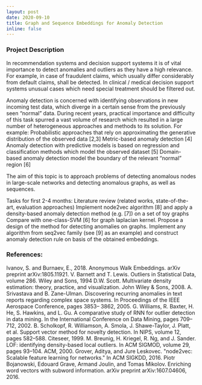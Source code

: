 ```yaml
---
layout: post
date: 2020-09-10
title: Graph and Sequence Embeddings for Anomaly Detection
inline: false
---
```


### Project Description
In recommendation systems and decision support systems it is of vital importance to detect anomalies and outliers as they have a high relevance. For example, in case of fraudulent claims, which usually differ considerably from default claims, shall be detected. In clinical / medical decision support systems unusual cases which need special treatment should be filtered out.

Anomaly detection is concerned with identifying observations in new incoming test data, which diverge in a certain sense from the previously seen “normal” data. During recent years, practical importance and difficulty of this task spurred a vast volume of research which resulted in a large number of heterogeneous approaches and methods to its solution. For example:
Probabilistic approaches that rely on approximating the generative distribution of the observed data [2,3]
Metric-based anomaly detection [4]
Anomaly detection with predictive models is based on regression and classification methods which model the observed dataset [5]
Domain-based anomaly detection model the boundary of the relevant “normal” region [6]

The aim of this topic is to approach problems of detecting anomalous nodes in large-scale networks and detecting anomalous graphs, as well as sequences.
 
Tasks for first 2-4 months:
Literature review (related works, state-of-the-art, evaluation approaches)
Implement node2vec algorithm [8] and apply a density-based anomaly detection method (e.g. [7]) on a set of toy graphs
Compare with one-class-SVM [6] for graph laplacian kernel.
Propose a design of the method for detecting anomalies on graphs.
Implement any algorithm from seq2vec family (see [9] as an example) and construct anomaly detection rule on basis of the obtained embeddings.
 
### References:
Ivanov, S. and Burnaev, E., 2018. Anonymous Walk Embeddings. arXiv preprint arXiv:1805.11921.
V. Barnett and T. Lewis. Outliers in Statistical Data, volume 286. Wiley and Sons, 1994
D.W. Scott. Multivariate density estimation: theory, practice, and visualization. John Wiley & Sons, 2008.
A. Srivastava and B. Zane-Ulman. Discovering recurring anomalies in text reports regarding complex space systems. In Proceedings of the IEEE Aerospace Conference, pages 3853– 3862, 2005.
G. Williams, R. Baxter, H. He, S. Hawkins, and L. Gu. A comparative study of RNN for outlier detection in data mining. In the International Conference on Data Mining, pages 709–712, 2002.
B. Scholkopf, R. Williamson, A. Smola, J. Shawe-Taylor, J. Platt, et al. Support vector method for novelty detection. In NIPS, volume 12, pages 582–588. Citeseer, 1999.
M. Breunig, H. Kriegel, R. Ng, and J. Sander. LOF: identifying density-based local outliers. In ACM SIGMOD, volume 29, pages 93–104. ACM, 2000.
Grover, Aditya, and Jure Leskovec. "node2vec: Scalable feature learning for networks." In ACM SIGKDD, 2016.
Piotr Bojanowski, Edouard Grave, Armand Joulin, and Tomas Mikolov. Enriching word vectors with subword information. arXiv preprint arXiv:1607.04606, 2016.